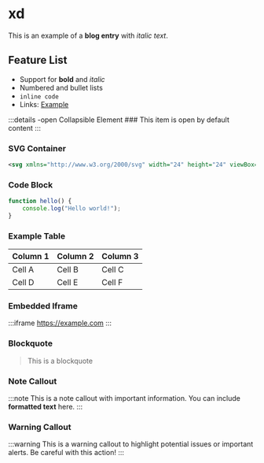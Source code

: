 # xd

This is an example of a **blog entry** with *italic text*.

## Feature List

- Support for **bold** and *italic*
- Numbered and bullet lists
- `inline code`
- Links: [Example](https://example.com)

:::details -open Collapsible Element
	### This item is open by default
	content
:::

### SVG Container

```svg style="height:15em;"
<svg xmlns="http://www.w3.org/2000/svg" width="24" height="24" viewBox="0 0 24 24"><path fill="currentColor" d="M3 21q-.825 0-1.412-.587T1 19V5q0-.825.588-1.412T3 3h18q.825 0 1.413.588T23 5v14q0 .825-.587 1.413T21 21zm4-4h2V7H5v2h2zm4.5 0h2l1.75-3.175L17 17h2l-2.75-5L19 7h-2l-1.75 3.175L13.5 7h-2l2.75 5z"/></svg>
```

### Code Block

```javascript
function hello() {
    console.log("Hello world!");
}
```

### Example Table

| Column 1 | Column 2 | Column 3 |
|----------|----------|----------|
| Cell A   | Cell B   | Cell C   |
| Cell D   | Cell E   | Cell F   |

### Embedded Iframe

:::iframe
	https://example.com
:::

### Blockquote

> This is a
> blockquote

### Note Callout

:::note
	This is a note callout with important information.
	You can include **formatted text** here.
:::

### Warning Callout

:::warning
	This is a warning callout to highlight potential issues or important alerts.
	Be careful with this action!
:::